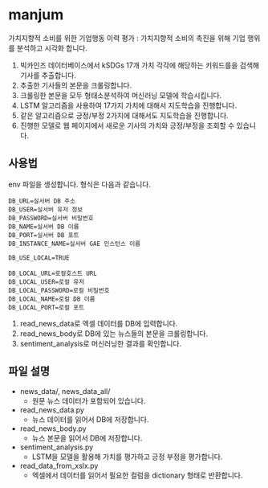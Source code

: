 # manjum
가치지향적 소비를 위한 기업행동 이력 평가 : 가치지향적 소비의 촉진을 위해 기업 행위를 분석하고 시각화 합니다.

1. 빅카인즈 데이터베이스에서 kSDGs 17개 가치 각각에 해당하는 키워드를을 검색해 기사를 추출합니다.
2. 추출한 기사들의 본문을 크롤링합니다.
3. 크롤링한 본문을 모두 형태소분석하여 머신러닝 모델에 학습시킵니다.
4. LSTM 알고리즘을 사용하여 17가지 가치에 대해서 지도학습을 진행합니다.
5. 같은 알고리즘으로 긍정/부정 2가지에 대해서도 지도학습을 진행합니다.
6. 진행한 모델로 웹 페이지에서 새로운 기사의 가치와 긍정/부정을 조회할 수 있습니다.

## 사용법
env 파일을 생성합니다. 형식은 다음과 같습니다.
```
DB_URL=실서버 DB 주소
DB_USER=실서버 유저 정보
DB_PASSWORD=실서버 비밀번호
DB_NAME=실서버 DB 이름
DB_PORT=실서버 DB 포트
DB_INSTANCE_NAME=실서버 GAE 인스턴스 이름

DB_USE_LOCAL=TRUE

DB_LOCAL_URL=로컬호스트 URL
DB_LOCAL_USER=로컬 유저
DB_LOCAL_PASSWORD=로컬 비밀번호
DB_LOCAL_NAME=로컬 DB 이름
DB_LOCAL_PORT=로컬 포트
```
1. read_news_data로 엑셀 데이터를 DB에 입력합니다.
2. read_news_body로 DB에 있는 뉴스들의 본문을 크롤링합니다.
3. sentiment_analysis로 머신러닝한 결과를 확인합니다.

## 파일 설명
* news_data/, news_data_all/
  * 원문 뉴스 데이터가 포함되어 있습니다.
* read_news_data.py
  * 뉴스 데이터를 읽어서 DB에 저장합니다.
* read_news_body.py
  * 뉴스 본문을 읽어서 DB에 저장합니다.
* sentiment_analysis.py
  * LSTM을 모델을 활용해 가치를 평가하고 긍정 부정을 평가합니다.
* read_data_from_xslx.py
  * 엑셀에서 데이터를 읽어서 필요한 컬럼을 dictionary 형태로 반환합니다.
